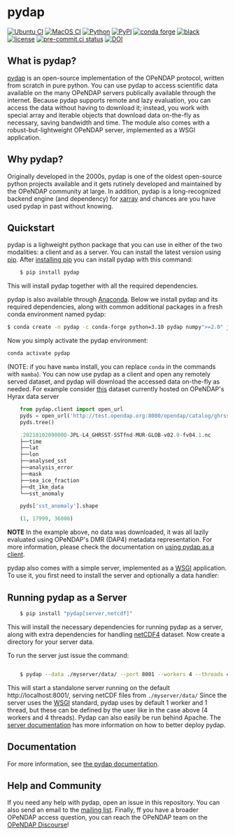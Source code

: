 pydap
=====
[![Ubuntu CI](https://github.com/pydap/pydap/actions/workflows/run_tests_ubuntu.yml/badge.svg
)](https://github.com/pydap/pydap/actions/workflows/run_tests_ubuntu.yml)
[![MacOS CI](https://github.com/pydap/pydap/actions/workflows/run_tests_macos.yml/badge.svg
)](https://github.com/pydap/pydap/actions/workflows/run_tests_macos.yml)
[![Python](https://img.shields.io/pypi/pyversions/pydap.svg)](https://pypi.python.org/pypi/pydap/)
[![PyPI](https://img.shields.io/pypi/v/pydap.svg?maxAge=2592000?style=plastic)](https://pypi.python.org/pypi/pydap/)
[![conda forge](https://anaconda.org/conda-forge/pydap/badges/version.svg)](https://anaconda.org/conda-forge/pydap)
[![black](https://img.shields.io/badge/code%20style-black-000000.svg)](https://github.com/psf/black)
[![license](https://img.shields.io/github/license/mashape/apistatus.svg)](https://github.com/pydap/pydap)
[![pre-commit.ci status](https://results.pre-commit.ci/badge/github/pydap/pydap/main.svg)](https://results.pre-commit.ci/latest/github/pydap/pydap/main)
[![DOI](https://zenodo.org/badge/DOI/10.5281/zenodo.14010567.svg)](https://doi.org/10.5281/zenodo.14010567)


What is pydap?
----------
[pydap](https://pydap.github.io/pydap/) is an open-source implementation of the OPeNDAP protocol, written from scratch in pure python. You can use pydap to access scientific data available on the many OPeNDAP servers publically available through the internet. Because pydap supports remote and lazy evaluation, you can access the data without having to download it; instead, you work with special array and iterable objects that download data on-the-fly as necessary, saving bandwidth and time. The module also comes with a robust-but-lightweight OPeNDAP server, implemented as a WSGI application.

Why pydap?
----------
Originally developed in the 2000s, pydap is one of the oldest open-source python projects available and it gets rutinely developed and maintained by the OPeNDAP community at large. In addition, pydap is a long-recognized backend engine (and dependency) for [xarray](https://github.com/pydata/xarray) and chances are you have used pydap in past without knowing.


Quickstart
----------
pydap is a lighweight python package that you can use in either
of the two modalities: a client and as a server.
You can install the latest version using
[pip](http://pypi.python.org/pypi/pip). After [installing
pip](http://www.pip-installer.org/en/latest/installing.html) you can
install pydap with this command:

```bash
    $ pip install pydap
```
This will install pydap together with all the required
dependencies.

pydap is also available through [Anaconda](https://www.anaconda.com/).
Below we install pydap and its required dependencies, along with common
additional packages in a fresh conda environment named pydap:

```bash
$ conda create -n pydap -c conda-forge python=3.10 pydap numpy">=2.0" jupyterlab ipython netCDF4 scipy matplotlib
```
Now you simply activate the pydap environment:
```bash
conda activate pydap
```
(NOTE: if you have `mamba` install, you can replace `conda` in the commands with `mamba`). You can now use pydap as a client and open any remotely served
dataset, and pydap will download the accessed data on-the-fly as needed. For example consider [this](http://test.opendap.org:8080/opendap/catalog/ghrsst/20210102090000-JPL-L4_GHRSST-SSTfnd-MUR-GLOB-v02.0-fv04.1.nc.dmr.html) dataset currently hosted on OPeNDAP's Hyrax data server

```python
    from pydap.client import open_url
    pyds = open_url('http://test.opendap.org:8080/opendap/catalog/ghrsst/20210102090000-JPL-L4_GHRSST-SSTfnd-MUR-GLOB-v02.0-fv04.1.nc', protocol='dap4')
    pyds.tree()
```
```python
    .20210102090000-JPL-L4_GHRSST-SSTfnd-MUR-GLOB-v02.0-fv04.1.nc
    ├──time
    ├──lat
    ├──lon
    ├──analysed_sst
    ├──analysis_error
    ├──mask
    ├──sea_ice_fraction
    ├──dt_1km_data
    └──sst_anomaly
```
```python
    pyds['sst_anomaly'].shape
```
```python
    (1, 17999, 36000)
```
**NOTE** In the example above, no data was downloaded, it was all lazily evaluated using OPeNDAP's DMR (DAP4) metadata representation. For more information, please check the documentation on [using pydap
as a client](https://pydap.github.io/pydap/client.html).

pydap also comes with a simple server, implemented as a [WSGI]( http://wsgi.org/)
application. To use it, you first need to install the server and
optionally a data handler:

## Running pydap as a Server

```bash
    $ pip install "pydap[server,netcdf]"
```

This will install the necessary dependencies for running pydap as a server, along with extra dependencies for handling [netCDF4](https://www.unidata.ucar.edu/software/netcdf/) dataset. Now create a directory
for your server data.

To run the server just issue the command:

```bash

    $ pydap --data ./myserver/data/ --port 8001 --workers 4 --threads 4
```

This will start a standalone server running on the default http://localhost:8001/,
serving netCDF files from ``./myserver/data/`` Since the server uses the
[WSGI](http://wsgi.org/) standard, pydap uses by default 1 worker and 1
thread, but these can be defined by the user like in the case above (4 workers
and 4 threads). Pydap can also easily be run behind Apache. The [server
documentation](https://pydap.github.io/pydap/server.html) has
more information on how to better deploy pydap.

## Documentation

For more information, see [the pydap documentation](https://pydap.github.io/pydap/).

## Help and Community

If you need any help with pydap, open an issue in this repository. You can also send an email to
the [mailing list](http://groups.google.com/group/pydap/). Finally, ff you have a broader OPeNDAP access question, you can reach the OPeNDAP team on the [OPeNDAP Discourse](https://opendap.discourse.group/)!

